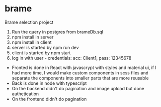 # brame
Brame selection project

1. Run the query in postgres from brameDb.sql
2. npm install in server
3. npm install in client 
4. server is started by npm run dev
5. client is started by npm start
6. log in with user - credentials: acc: Client1, pass: 12345678

- Fronted is done in React with javascrypt with styles and material ui, if I had more time, I would make custom components in scss files and separate the components into smaller parts that are more reusable
- Back is done in node with typescript
- On the backend didn't do pagination and image upload but done authetication
- On the frontend didn't do pagination